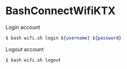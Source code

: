 # BashConnectWifiKTX

Login account
```sh
$ bash wifi.sh login ${username} ${password}
```
Logout account
```sh
$ bash wifi.sh logout
```
